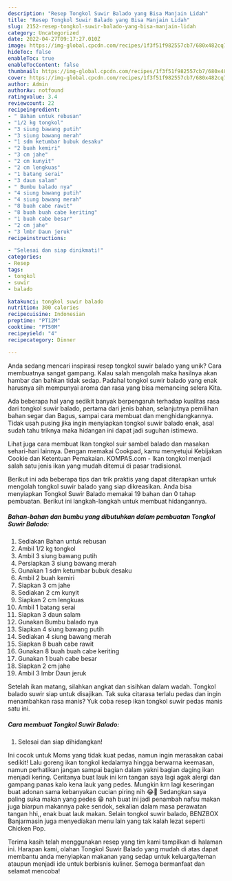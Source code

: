 ```yaml
---
description: "Resep Tongkol Suwir Balado yang Bisa Manjain Lidah"
title: "Resep Tongkol Suwir Balado yang Bisa Manjain Lidah"
slug: 2152-resep-tongkol-suwir-balado-yang-bisa-manjain-lidah
category: Uncategorized
date: 2022-04-27T09:17:27.010Z
image: https://img-global.cpcdn.com/recipes/1f3f51f982557cb7/680x482cq70/tongkol-suwir-balado-foto-resep-utama.jpg
hideToc: false
enableToc: true
enableTocContent: false
thumbnail: https://img-global.cpcdn.com/recipes/1f3f51f982557cb7/680x482cq70/tongkol-suwir-balado-foto-resep-utama.jpg
cover: https://img-global.cpcdn.com/recipes/1f3f51f982557cb7/680x482cq70/tongkol-suwir-balado-foto-resep-utama.jpg
author: Admin
authorAv: notfound
ratingvalue: 3.4
reviewcount: 22
recipeingredient:
- " Bahan untuk rebusan"
- "1/2 kg tongkol"
- "3 siung bawang putih"
- "3 siung bawang merah"
- "1 sdm ketumbar bubuk desaku"
- "2 buah kemiri"
- "3 cm jahe"
- "2 cm kunyit"
- "2 cm lengkuas"
- "1 batang serai"
- "3 daun salam"
- " Bumbu balado nya"
- "4 siung bawang putih"
- "4 siung bawang merah"
- "8 buah cabe rawit"
- "8 buah buah cabe keriting"
- "1 buah cabe besar"
- "2 cm jahe"
- "3 lmbr Daun jeruk"
recipeinstructions:

- "Selesai dan siap dinikmati!"
categories:
- Resep
tags:
- tongkol
- suwir
- balado

katakunci: tongkol suwir balado 
nutrition: 300 calories
recipecuisine: Indonesian
preptime: "PT12M"
cooktime: "PT50M"
recipeyield: "4"
recipecategory: Dinner

---
```





Anda sedang mencari inspirasi resep tongkol suwir balado yang unik? Cara membuatnya sangat gampang. Kalau salah mengolah maka hasilnya akan hambar dan bahkan tidak sedap. Padahal tongkol suwir balado yang enak harusnya sih mempunyai aroma dan rasa yang bisa memancing selera Kita.





Ada beberapa hal yang sedikit banyak berpengaruh terhadap kualitas rasa dari tongkol suwir balado, pertama dari jenis bahan, selanjutnya pemilihan bahan segar dan Bagus, sampai cara membuat dan menghidangkannya. Tidak usah pusing jika ingin menyiapkan tongkol suwir balado enak,      asal sudah tahu triknya maka hidangan ini dapat jadi suguhan istimewa.














Lihat juga cara membuat Ikan tongkol suir sambel balado dan masakan sehari-hari lainnya. Dengan memakai Cookpad, kamu menyetujui Kebijakan Cookie dan Ketentuan Pemakaian. KOMPAS.com - Ikan tongkol menjadi salah satu jenis ikan yang mudah ditemui di pasar tradisional.






Berikut ini ada beberapa tips dan trik praktis yang dapat diterapkan untuk mengolah tongkol suwir balado yang siap dikreasikan. Anda bisa menyiapkan Tongkol Suwir Balado memakai 19 bahan dan 0 tahap pembuatan. Berikut ini langkah-langkah untuk membuat hidangannya.

<!--inarticleads1-->

##### Bahan-bahan dan bumbu yang dibutuhkan dalam pembuatan Tongkol Suwir Balado:

1. Sediakan  Bahan untuk rebusan
1. Ambil 1/2 kg tongkol
1. Ambil 3 siung bawang putih
1. Persiapkan 3 siung bawang merah
1. Gunakan 1 sdm ketumbar bubuk desaku
1. Ambil 2 buah kemiri
1. Siapkan 3 cm jahe
1. Sediakan 2 cm kunyit
1. Siapkan 2 cm lengkuas
1. Ambil 1 batang serai
1. Siapkan 3 daun salam
1. Gunakan  Bumbu balado nya
1. Siapkan 4 siung bawang putih
1. Sediakan 4 siung bawang merah
1. Siapkan 8 buah cabe rawit
1. Gunakan 8 buah buah cabe keriting
1. Gunakan 1 buah cabe besar
1. Siapkan 2 cm jahe
1. Ambil 3 lmbr Daun jeruk


Setelah ikan matang, silahkan angkat dan sisihkan dalam wadah. Tongkol balado suwir siap untuk disajikan. Tak suka citarasa terlalu pedas dan ingin menambahkan rasa manis? Yuk coba resep ikan tongkol suwir pedas manis satu ini. 

<!--inarticleads2-->

##### Cara membuat Tongkol Suwir Balado:


1. Selesai dan siap dihidangkan!

Ini cocok untuk Moms yang tidak kuat pedas, namun ingin merasakan cabai sedikit! Lalu goreng ikan tongkol kedalamya hingga berwarna keemasan, namun perhatikan jangan sampai bagian dalam yakni bagian daging ikan menjadi kering. Ceritanya buat lauk ini krn tangan saya lagi agak alergi dan gampang panas kalo kena lauk yang pedes. Mungkin krn lagi keseringan buat adonan sama kebanyakan cucian piring nih 😂🤭 Sedangkan saya paling suka makan yang pedes 😁 nah buat ini jadi penambah nafsu makan juga biarpun makannya pake sendok, sekalian dalam masa perawatan tangan hhi,, enak buat lauk makan. Selain tongkol suwir balado, BENZBOX Banjarmasin juga menyediakan menu lain yang tak kalah lezat seperti Chicken Pop. 

Terima kasih telah menggunakan resep yang tim kami tampilkan di halaman ini. Harapan kami, olahan Tongkol Suwir Balado yang mudah di atas dapat membantu anda menyiapkan makanan yang sedap untuk keluarga/teman ataupun menjadi ide untuk berbisnis kuliner. Semoga bermanfaat dan selamat mencoba!
